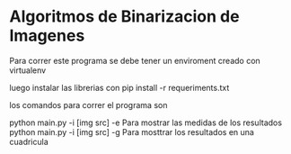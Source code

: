 # Algoritmos de Binarizacion de Imagenes

Para correr este programa se debe tener un enviroment creado con virtualenv

luego instalar las librerias con pip install -r requeriments.txt

los comandos para correr el programa son

python main.py -i [img src] -e   Para mostrar las medidas de los resultados
python main.py -i [img src] -g   Para mosttrar los resultados en una cuadricula
